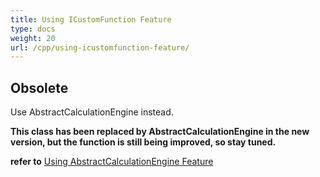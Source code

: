 ```yaml
---
title: Using ICustomFunction Feature
type: docs
weight: 20
url: /cpp/using-icustomfunction-feature/
---
```


## **Obsolete**
Use AbstractCalculationEngine instead.

**This class has been replaced by AbstractCalculationEngine in the new version, but the function is still being improved, so stay tuned.**

**refer to** [Using AbstractCalculationEngine Feature](../using-abstractcalculationengine-feature/)

